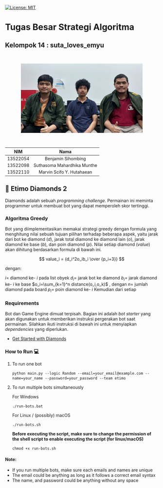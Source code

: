 [![License: MIT](https://img.shields.io/badge/License-MIT-yellow.svg)](https://opensource.org/licenses/MIT)

# Tugas Besar Strategi Algoritma

## Kelompok 14 : suta_loves_emyu

<br>
<p align="center">
<img src="loves_madrid.png" alt="Kelompok suta_loves_emyu" width="400"/>
</p>
<br>

|   NIM    |              Nama                   |
| :------: |    :---------------------------:    |
| 13522054 |         Benjamin Sihombing          |
| 13522098 |     Suthasoma Mahardhika Munthe     |
| 13522110 |      Marvin Scifo Y. Hutahaean      |

## 💎 Etimo Diamonds 2

Diamonds adalah sebuah *programming challenge*. Permainan ini meminta programmer untuk membuat bot yang dapat memperoleh skor tertinggi. 

### Algoritma Greedy 

Bot yang diimplementasikan memakai strategi greedy dengan formula yang menghitung nilai sebuah tujuan pilihan terhadap beberapa aspek, yaitu jarak dari bot ke diamond ($d$), jarak total diamond ke diamond lain ($o$), jarak diamond ke base ($b$), dan poin diamond ($p$). Nilai setiap diamond ($value$) akan dihitung berdasarkan formula di bawah ini.

$$ value_i = {d_i^2o_ib_i \over {p_i+3}} $$

dengan:

$i =$ diamond ke- $i$ pada list obyek
$d_i =$ jarak bot ke diamond
$b_i =$ jarak diamond ke- $i$ ke base
$o_i=\sum_{k=1}^n distance(o_i,o_k)$ , dengan $n =$ jumlah diamond pada board
$p_i =$ poin diamond ke- $i$
Kemudian dari setiap 

### Requirements

Bot dan Game Engine dimuat terpisah. Bagian ini adalah *bot starter* yang akan digunakan untuk memberikan instruksi pergerakan bot saat permainan. 
Silahkan ikuti instruksi di bawah ini untuk menyiapkan *dependencies* yang diperlukan.
-   [Get Started with Diamonds](https://docs.google.com/document/d/1L92Axb89yIkom0b24D350Z1QAr8rujvHof7-kXRAp7c/edit)

### How to Run 💻

1. To run one bot

    ```
    python main.py --logic Random --email=your_email@example.com --name=your_name --password=your_password --team etimo
    ```

2. To run multiple bots simultaneously

    For Windows

    ```
    ./run-bots.bat
    ```

    For Linux / (possibly) macOS

    ```
    ./run-bots.sh
    ```

    <b>Before executing the script, make sure to change the permission of the shell script to enable executing the script (for linux/macOS)</b>

    ```
    chmod +x run-bots.sh
    ```

#### Note:

-   If you run multiple bots, make sure each emails and names are unique
-   The email could be anything as long as it follows a correct email syntax
-   The name, and password could be anything without any space
